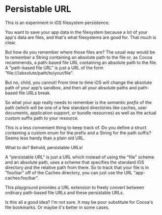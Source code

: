 # Persistable URL

This is an experiment in iOS filesystem persistence.

You want to save your app data in the filesystem because a lot of your app's data are files, and that's what filesystems are good for. That much is clear.

But how do you remember where those files are? The usual way would be to remember a String containing an absolute path to the file or, as Cocoa recommends, a path-based file URL containing an absolute path to the file. A "path-based file URL" is just a URL of the form "file:///absolute/path/to/your/file".

But no, child, you cannot! From time to time iOS will change the absolute path of your app's sandbox, and then all your absolute paths and path-based file URLs break.

So what your app really needs to remember is the _semantic prefix_ of the path (which will be one of a few standard directories like caches, user documents, application support, or bundle resources) as well as the actual custom suffix path to your resource. 

This is a less convenient thing to keep track of. Do you define a struct containing a custom enum for the prefix and a String for the path suffix? Seems less handy than a plain old URL.

What to do? Behold, persistable URLs!

A "persistable URL" is just a URL which instead of using the "file" scheme and an absolute path, uses a scheme that specifies the standard iOS directory and the relative path from there. So to track that your file is in "foo/bar" off of the Caches directory, you can just use the URL "app-caches:foo/bar".

This playground provides a URL extension to freely convert between ordinary path-based file URLs and these persistable URLs.

Is this all a good idea? I'm not sure. It may be poor substitute for Cocoa's file bookmarks. Or maybe it's better in some cases.
